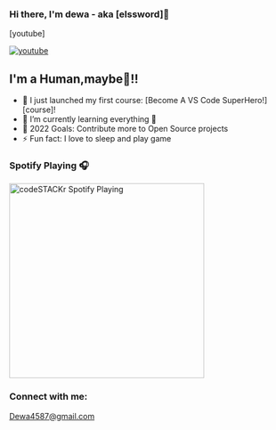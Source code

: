 ### Hi there, I'm dewa - aka [elssword]👋
[youtube] 

[![youtube](https://lh3.googleusercontent.com/-wOL9ZMCq8ik/AAAAAAAAAAI/AAAAAAAAAAA/AMZuucmj0Knzqqup682ZvGNvnGodAJFeEA/photo.jpg?sz=46)](https://youtube.com/channel/UCGE4mY4tJ0iyWJl-u2FEFkA)

## I'm a Human,maybe🤣!!

- 🔭 I just launched my first course: [Become A VS Code SuperHero!][course]!
- 🌱 I’m currently learning everything 🤣
- 🥅 2022 Goals: Contribute more to Open Source projects
- ⚡ Fun fact: I love to sleep and play game

### Spotify Playing 🎧

[<img src="https://now-playing-codestackr.vercel.app/api/spotify-playing" alt="codeSTACKr Spotify Playing" width="350" />](https://open.spotify.com/user/swyqyimdc12jajde4vpwd2x1b)

### Connect with me:
Dewa4587@gmail.com
